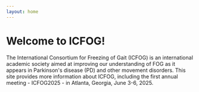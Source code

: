 ```yaml
---
layout: home
---
```


# Welcome to ICFOG!

The International Consortium for Freezing of Gait (ICFOG) is an international academic society aimed at improving our understanding of FOG as it appears in Parkinson's disease (PD) and other movement disorders. This site provides more information about ICFOG, including the first annual meeting - ICFOG2025 - in Atlanta, Georgia, June 3-6, 2025.
